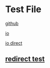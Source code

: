 # Test File

[github][1]

[io][2]

[io direct][3]

[redirect test][4]
---

[1]: https://github.com/LysHraesvelgr/LysHraesvelgr.github.io.git "cuh"
[2]: https://lyshraesvelgr.github.io "cuh 2"
[3]: https://lyshraesvelgr.github.io/http-protocol-redirector "cuh 3"
[4]: https://lyshraesvelgr.github.io/http-protocol-redirector?r=bakkesmod://install/14 "REDIRECT TEST"